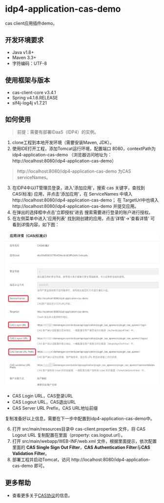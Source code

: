 # idp4-application-cas-demo
cas client应用插件demo。



## 开发环境要求
- Java  v1.8+
- Maven 3.3+
- 字符编码：UTF-8

## 使用框架与版本
- cas-client-core  v3.4.1
- Spring  v4.1.6.RELEASE
- slf4j-log4j  v1.7.21


## 如何使用
> 前提：需要有部署IDaaS（IDP4）的实例。
1. clone工程到本地开发环境（需要安装Maven, JDK）。
2. 使用IDE打开工程，添加Tomcat运行环境，配置端口 8080，contextPath为 idp4-application-cas-demo （浏览器访问地址为：http://localhost:8080/idp4-application-cas-demo）

> http://localhost:8080/idp4-application-cas-demo 为CAS serviceNames。

3. 在IDP4中以IT管理员登录，进入'添加应用'，搜索 cas 关键字，查找到 CAS(标准) 应用，并点击'添加应用'，在 ServiceNames 中填入 http://localhost:8080/idp4-application-cas-demo；
在 TargetUrl中也填入 http://localhost:8080/idp4-application-cas-demo  并提交应用。
4. 在弹出的选择框中点击'立即授权'进去 搜索需要进行登录的账户进行授权。
5. 在左侧菜单中进入'应用列表' 找到刚创建的应用，点击'详情'->'查看详情' 可看到详情内容，如下图：

![cas-details](relation/cas-details.jpg)

- CAS Login URL，CAS登录URL
- CAS Logout URL，CAS退出URL
- CAS Server URL Prefix，CAS URL地址前缀

复制准备好以上信息，需要在下一步中配置到idp4-application-cas-demo中。

6. 打开 src/main/resources目录中 cas-client.properties 文件，将 CAS Logout URL 复制配置在里面（property: cas.logout.url）。
7. 打开 src/main/webapp/WEB-INF/web.xml 文件，根据里面提示，依次配置里面的
**CAS Single Sign Out Filter**，**CAS Authentication Filter**与**CAS Validation Filter**。
8. 部署工程并启动Tomcat，访问 http://localhost:8080/idp4-application-cas-demo 即可。
   


## 更多帮助
- 查看更多关于[CAS协议](https://www.apereo.org/projects/cas)的信息。


